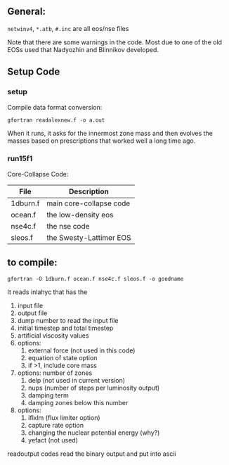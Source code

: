 
## General:

`netwinv4`, `*.atb`, `#.inc` are all eos/nse files

Note that there are some warnings in the code.  Most due to one of the old EOSs used that Nadyozhin and Blinnikov developed.

## Setup Code 

### setup
Compile data format conversion: 

```shell
gfortran readalexnew.f -o a.out
```

When it runs, it asks for the innermost zone mass and then evolves the masses based on prescriptions that worked well a long time ago.  

### run15f1

Core-Collapse Code:

| File     | Description             |
| -------- | ----------------------- |
| 1dburn.f | main core-collapse code |
| ocean.f  | the low-density eos     |
| nse4c.f  | the nse code            |
| sleos.f  | the Swesty-Lattimer EOS |

## to compile:

```shell
gfortran -O 1dburn.f ocean.f nse4c.f sleos.f -o goodname
```

It reads inlahyc that has the 

1. input file
2. output file
3. dump number to read the input file
4. initial timestep and total timestep
5. artificial viscosity values
6. options: 
   1. external force (not used in this code)
   2. equation of state option
   3. if >1, include core mass
7. options: number of zones
   1. delp (not used in current version)
   2. nups (number of steps per luminosity output)
   3. damping term
   4. damping zones below this number
8. options: 
   1. iflxlm (flux limiter option)
   2. capture rate option
   3. changing the nuclear potential energy (why?)
   4. yefact (not used)

readoutput codes read the binary output and put into ascii
